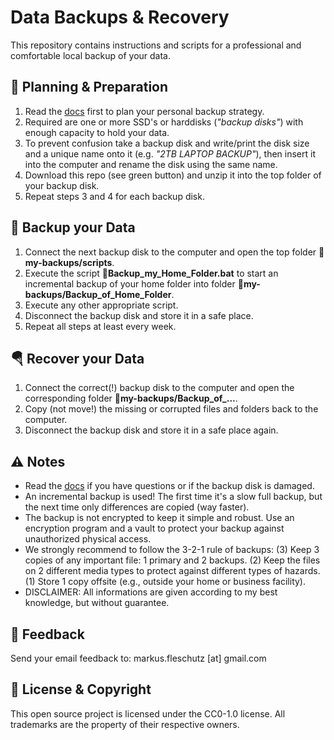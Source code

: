 Data Backups & Recovery
=======================

This repository contains instructions and scripts for a professional and comfortable local backup of your data.

🔧 Planning & Preparation
--------------------------
1. Read the [docs](docs) first to plan your personal backup strategy.
2. Required are one or more SSD's or harddisks (*"backup disks"*) with enough capacity to hold your data.
3. To prevent confusion take a backup disk and write/print the disk size and a unique name onto it (e.g. *"2TB LAPTOP BACKUP"*), then insert it into the computer and rename the disk using the same name.
4. Download this repo (see green button) and unzip it into the top folder of your backup disk.
5. Repeat steps 3 and 4 for each backup disk.

💾 Backup your Data
--------------------
1. Connect the next backup disk to the computer and open the top folder **📁my-backups/scripts**.
2. Execute the script **📄Backup_my_Home_Folder.bat** to start an incremental backup of your home folder into folder **📁my-backups/Backup_of_Home_Folder**. 
3. Execute any other appropriate script.
4. Disconnect the backup disk and store it in a safe place.
5. Repeat all steps at least every week.

🪂 Recover your Data
---------------------
1. Connect the correct(!) backup disk to the computer and open the corresponding folder **📁my-backups/Backup_of_...**.
2. Copy (not move!) the missing or corrupted files and folders back to the computer.
3. Disconnect the backup disk and store it in a safe place again.

⚠️ Notes
---------
* Read the [docs](docs) if you have questions or if the backup disk is damaged.
* An incremental backup is used! The first time it's a slow full backup, but the next time only differences are copied (way faster).
* The backup is not encrypted to keep it simple and robust. Use an encryption program and a vault to protect your backup against unauthorized physical access.
* We strongly recommend to follow the 3-2-1 rule of backups: (3) Keep 3 copies of any important file: 1 primary and 2 backups. (2) Keep the files on 2 different media types to protect against different types of hazards. (1) Store 1 copy offsite (e.g., outside your home or business facility).
* DISCLAIMER: All informations are given according to my best knowledge, but without guarantee. 

📧 Feedback
------------
Send your email feedback to: markus.fleschutz [at] gmail.com

🤝 License & Copyright
-----------------------
This open source project is licensed under the CC0-1.0 license. All trademarks are the property of their respective owners.
